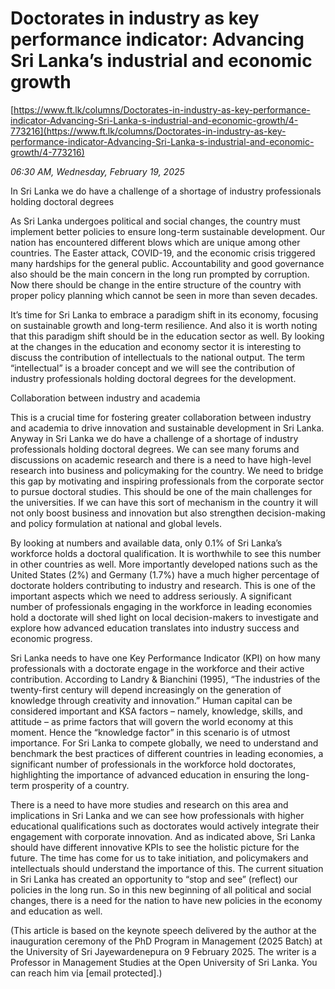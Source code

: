 # Doctorates in industry as key performance indicator: Advancing Sri Lanka’s industrial and economic growth

[https://www.ft.lk/columns/Doctorates-in-industry-as-key-performance-indicator-Advancing-Sri-Lanka-s-industrial-and-economic-growth/4-773216](https://www.ft.lk/columns/Doctorates-in-industry-as-key-performance-indicator-Advancing-Sri-Lanka-s-industrial-and-economic-growth/4-773216)

*06:30 AM, Wednesday, February 19, 2025*

In Sri Lanka we do have a challenge of a shortage of industry professionals holding doctoral degrees

As Sri Lanka undergoes political and social changes, the country must implement better policies to ensure long-term sustainable development. Our nation has encountered different blows which are unique among other countries. The Easter attack, COVID-19, and the economic crisis triggered many hardships for the general public. Accountability and good governance also should be the main concern in the long run prompted by corruption. Now there should be change in the entire structure of the country with proper policy planning which cannot be seen in more than seven decades.

It’s time for Sri Lanka to embrace a paradigm shift in its economy, focusing on sustainable growth and long-term resilience. And also it is worth noting that this paradigm shift should be in the education sector as well. By looking at the changes in the education and economy sector it is interesting to discuss the contribution of intellectuals to the national output. The term “intellectual” is a broader concept and we will see the contribution of industry professionals holding doctoral degrees for the development.

Collaboration between industry and academia

This is a crucial time for fostering greater collaboration between industry and academia to drive innovation and sustainable development in Sri Lanka. Anyway in Sri Lanka we do have a challenge of a shortage of industry professionals holding doctoral degrees. We can see many forums and discussions on academic research and there is a need to have high-level research into business and policymaking for the country. We need to bridge this gap by motivating and inspiring professionals from the corporate sector to pursue doctoral studies. This should be one of the main challenges for the universities. If we can have this sort of mechanism in the country it will not only boost business and innovation but also strengthen decision-making and policy formulation at national and global levels.

By looking at numbers and available data, only 0.1% of Sri Lanka’s workforce holds a doctoral qualification. It is worthwhile to see this number in other countries as well. More importantly developed nations such as the United States (2%) and Germany (1.7%) have a much higher percentage of doctorate holders contributing to industry and research. This is one of the important aspects which we need to address seriously. A significant number of professionals engaging in the workforce in leading economies hold a doctorate will shed light on local decision-makers to investigate and explore how advanced education translates into industry success and economic progress.

Sri Lanka needs to have one Key Performance Indicator (KPI) on how many professionals with a doctorate engage in the workforce and their active contribution. According to Landry & Bianchini (1995), “The industries of the twenty-first century will depend increasingly on the generation of knowledge through creativity and innovation.” Human capital can be considered important and KSA factors – namely, knowledge, skills, and attitude – as prime factors that will govern the world economy at this moment. Hence the “knowledge factor” in this scenario is of utmost importance. For Sri Lanka to compete globally, we need to understand and benchmark the best practices of different countries in leading economies, a significant number of professionals in the workforce hold doctorates, highlighting the importance of advanced education in ensuring the long-term prosperity of a country.

There is a need to have more studies and research on this area and implications in Sri Lanka and we can see how professionals with higher educational qualifications such as doctorates would actively integrate their engagement with corporate innovation. And as indicated above, Sri Lanka should have different innovative KPIs to see the holistic picture for the future. The time has come for us to take initiation, and policymakers and intellectuals should understand the importance of this. The current situation in Sri Lanka has created an opportunity to “stop and see” (reflect) our policies in the long run. So in this new beginning of all political and social changes, there is a need for the nation to have new policies in the economy and education as well.

(This article is based on the keynote speech delivered by the author at the inauguration ceremony of the PhD Program in Management (2025 Batch) at the University of Sri Jayewardenepura on 9 February 2025. The writer is a Professor in Management Studies at the Open University of Sri Lanka. You can reach him via [email protected].)

